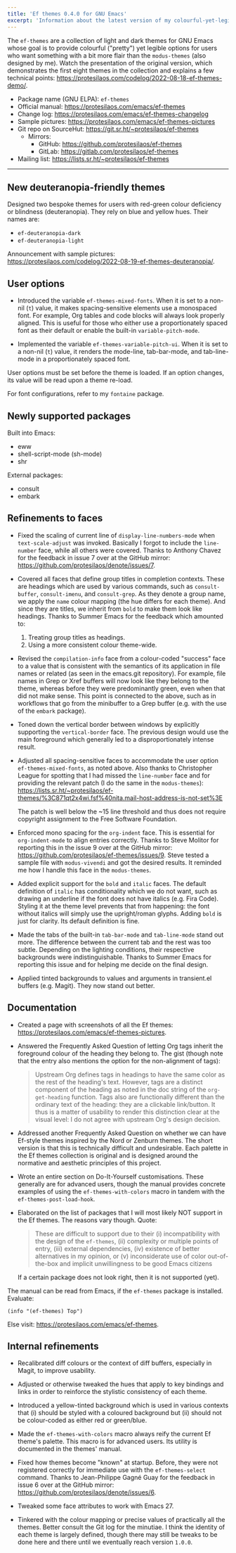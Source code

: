 ```yaml
---
title: 'Ef themes 0.4.0 for GNU Emacs'
excerpt: 'Information about the latest version of my colourful-yet-legible themes for GNU Emacs.'
---
```


The `ef-themes` are a collection of light and dark themes for GNU Emacs
whose goal is to provide colourful ("pretty") yet legible options for
users who want something with a bit more flair than the `modus-themes`
(also designed by me).  Watch the presentation of the original version,
which demonstrates the first eight themes in the collection and explains
a few technical points: <https://protesilaos.com/codelog/2022-08-18-ef-themes-demo/>.

+ Package name (GNU ELPA): `ef-themes`
+ Official manual: <https://protesilaos.com/emacs/ef-themes>
+ Change log: <https://protesilaos.com/emacs/ef-themes-changelog>
+ Sample pictures: <https://protesilaos.com/emacs/ef-themes-pictures>
+ Git repo on SourceHut: <https://git.sr.ht/~protesilaos/ef-themes>
  - Mirrors:
    + GitHub: <https://github.com/protesilaos/ef-themes>
    + GitLab: <https://gitlab.com/protesilaos/ef-themes>
+ Mailing list: <https://lists.sr.ht/~protesilaos/ef-themes>

* * *

## New deuteranopia-friendly themes

Designed two bespoke themes for users with red-green colour deficiency
or blindness (deuteranopia).  They rely on blue and yellow hues.  Their
names are:

-   `ef-deuteranopia-dark`
-   `ef-deuteranopia-light`

Announcement with sample pictures:
<https://protesilaos.com/codelog/2022-08-19-ef-themes-deuteranopia/>.


## User options

-   Introduced the variable `ef-themes-mixed-fonts`.  When it is set to a
    non-nil (`t`) value, it makes spacing-sensitive elements use a
    monospaced font.  For example, Org tables and code blocks will always
    look properly aligned.  This is useful for those who either use a
    proportionately spaced font as their default or enable the built-in
    `variable-pitch-mode`.

-   Implemented the variable `ef-themes-variable-pitch-ui`.  When it is
    set to a non-nil (`t`) value, it renders the mode-line, tab-bar-mode,
    and tab-line-mode in a proportionately spaced font.

User options must be set before the theme is loaded.  If an option
changes, its value will be read upon a theme re-load.

For font configurations, refer to my `fontaine` package.


## Newly supported packages

Built into Emacs:

-   eww
-   shell-script-mode (sh-mode)
-   shr

External packages:

-   consult
-   embark


## Refinements to faces

-   Fixed the scaling of current line of `display-line-numbers-mode` when
    `text-scale-adjust` was invoked.  Basically I forgot to include the
    `line-number` face, while all others were covered.  Thanks to Anthony
    Chavez for the feedback in issue 7 over at the GitHub mirror:
    <https://github.com/protesilaos/denote/issues/7>.

-   Covered all faces that define group titles in completion contexts.
    These are headings which are used by various commands, such as
    `consult-buffer`, `consult-imenu`, and `consult-grep`.  As they denote
    a group name, we apply the `name` colour mapping (the hue differs for
    each theme).  And since they are titles, we inherit from `bold` to
    make them look like headings.  Thanks to Summer Emacs for the feedback
    which amounted to:
    1.  Treating group titles as headings.
    2.  Using a more consistent colour theme-wide.

-   Revised the `compilation-info` face from a colour-coded "success" face
    to a value that is consistent with the semantics of its application in
    file names or related (as seen in the emacs.git repository).  For
    example, file names in Grep or Xref buffers will now look like they
    belong to the theme, whereas before they were predominantly green,
    even when that did not make sense.  This point is connected to the
    above, such as in workflows that go from the minibuffer to a Grep
    buffer (e.g. with the use of the `embark` package).

-   Toned down the vertical border between windows by explicitly
    supporting the `vertical-border` face.  The previous design would use
    the main foreground which generally led to a disproportionately
    intense result.

-   Adjusted all spacing-sensitive faces to accommodate the user option
    `ef-themes-mixed-fonts`, as noted above.  Also thanks to Christopher
    League for spotting that I had missed the `line-number` face and for
    providing the relevant patch (I do the same in the `modus-themes`):
    <https://lists.sr.ht/~protesilaos/ef-themes/%3C871qt2x4wi.fsf%40nita.mail-host-address-is-not-set%3E>

    The patch is well below the ~15 line threshold and thus does not
    require copyright assignment to the Free Software Foundation.

-   Enforced mono spacing for the `org-indent` face.  This is essential
    for `org-indent-mode` to align entries correctly.  Thanks to Steve
    Molitor for reporting this in the issue 9 over at the GitHub mirror:
    <https://github.com/protesilaos/ef-themes/issues/9>.  Steve tested a
    sample file with `modus-vivendi` and got the desired results.  It
    reminded me how I handle this face in the `modus-themes`.

-   Added explicit support for the `bold` and `italic` faces.  The default
    definition of `italic` has conditionality which we do not want, such
    as drawing an underline if the font does not have italics (e.g. Fira
    Code).  Styling it at the theme level prevents that from happening:
    the font without italics will simply use the upright/roman glyphs.
    Adding `bold` is just for clarity.  Its default definition is fine.

-   Made the tabs of the built-in `tab-bar-mode` and `tab-line-mode` stand
    out more.  The difference between the current tab and the rest was too
    subtle.  Depending on the lighting conditions, their respective
    backgrounds were indistinguishable.  Thanks to Summer Emacs for
    reporting this issue and for helping me decide on the final design.

-   Applied tinted backgrounds to values and arguments in transient.el
    buffers (e.g. Magit).  They now stand out better.


## Documentation

-   Created a page with screenshots of all the Ef themes:
    <https://protesilaos.com/emacs/ef-themes-pictures>.

-   Answered the Frequently Asked Question of letting Org tags inherit the
    foreground colour of the heading they belong to.  The gist (though
    note that the entry also mentions the option for the non-alignment of
    tags):

    > Upstream Org defines tags in headings to have the same color as the rest
    > of the heading's text.  However, tags are a distinct component of the
    > heading as noted in the doc string of the `org-get-heading` function.
    > Tags also are functionally different than the ordinary text of the
    > heading: they are a clickable link/button.  It thus is a matter of
    > usability to render this distinction clear at the visual level: I do not
    > agree with upstream Org's design decision.

-   Addressed another Frequently Asked Question on whether we can have
    Ef-style themes inspired by the Nord or Zenburn themes.  The short
    version is that this is technically difficult and undesirable.  Each
    palette in the Ef themes collection is original and is designed around
    the normative and aesthetic principles of this project.

-   Wrote an entire section on Do-It-Yourself customisations.  These
    generally are for advanced users, though the manual provides concrete
    examples of using the `ef-themes-with-colors` macro in tandem with the
    `ef-themes-post-load-hook`.

-   Elaborated on the list of packages that I will most likely NOT support
    in the Ef themes.  The reasons vary though.  Quote:

    > These are difficult to support due to their (i) incompatibility with
    > the design of the `ef-themes`, (ii) complexity or multiple points of
    > entry, (iii) external dependencies, (iv) existence of better
    > alternatives in my opinion, or (v) inconsiderate use of color
    > out-of-the-box and implicit unwillingness to be good Emacs citizens

    If a certain package does not look right, then it is not supported
    (yet).

The manual can be read from Emacs, if the `ef-themes` package is
installed.  Evaluate:

    (info "(ef-themes) Top")

Else visit: <https://protesilaos.com/emacs/ef-themes>.


## Internal refinements

-   Recalibrated diff colours or the context of diff buffers, especially
    in Magit, to improve usability.

-   Adjusted or otherwise tweaked the hues that apply to key bindings and
    links in order to reinforce the stylistic consistency of each theme.

-   Introduced a yellow-tinted background which is used in various
    contexts that (i) should be styled with a coloured background but (ii)
    should not be colour-coded as either red or green/blue.

-   Made the `ef-themes-with-colors` macro always reify the current Ef
    theme's palette.  This macro is for advanced users.  Its utility is
    documented in the themes' manual.

-   Fixed how themes become "known" at startup.  Before, they were not
    registered correctly for immediate use with the `ef-themes-select`
    command.  Thanks to Jean-Philippe Gagné Guay for the feedback in issue
    6 over at the GitHub mirror: <https://github.com/protesilaos/denote/issues/6>.

-   Tweaked some face attributes to work with Emacs 27.

-   Tinkered with the colour mapping or precise values of practically all
    the themes.  Better consult the Git log for the minutiae.  I think the
    identity of each theme is largely defined, though there may still be
    tweaks to be done here and there until we eventually reach version
    `1.0.0`.
